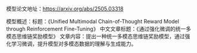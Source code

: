 模型论文地址：https://arxiv.org/abs/2505.03318

模型概述：标题：《Unified Multimodal Chain-of-Thought Reward Model through Reinforcement Fine-Tuning》
中文文章标题：《通过强化微调的统一多模态思维链奖励模型》
文章内容：提出一种统一多模态思维链奖励模型，通过强化学习微调，提升模型对多模态数据的理解与生成能力。
